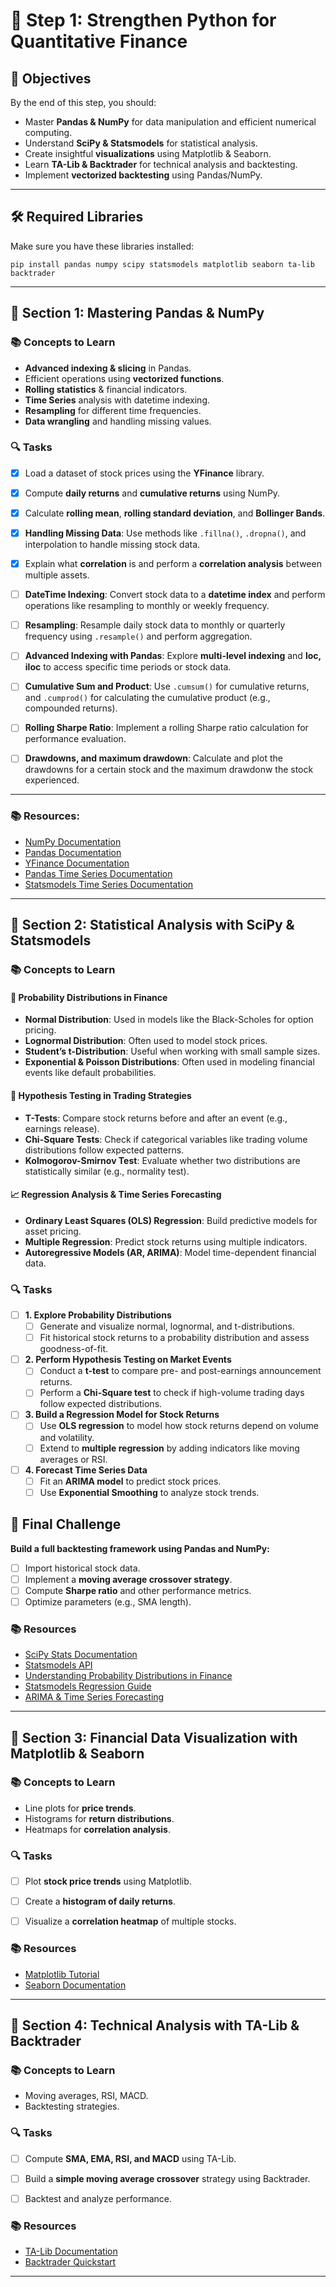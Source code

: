 
# 📌 Step 1: Strengthen Python for Quantitative Finance

## 🎯 Objectives
By the end of this step, you should:
- Master **Pandas & NumPy** for data manipulation and efficient numerical computing.
- Understand **SciPy & Statsmodels** for statistical analysis.
- Create insightful **visualizations** using Matplotlib & Seaborn.
- Learn **TA-Lib & Backtrader** for technical analysis and backtesting.
- Implement **vectorized backtesting** using Pandas/NumPy.

---

## 🛠️ Required Libraries
Make sure you have these libraries installed:
```
pip install pandas numpy scipy statsmodels matplotlib seaborn ta-lib backtrader
```

---

## 📝 Section 1: Mastering Pandas & NumPy

### 📚 Concepts to Learn
- **Advanced indexing & slicing** in Pandas.
- Efficient operations using **vectorized functions**.
- **Rolling statistics** & financial indicators.
- **Time Series** analysis with datetime indexing.
- **Resampling** for different time frequencies.
- **Data wrangling** and handling missing values.

### 🔍 Tasks
- [X] Load a dataset of stock prices using the **YFinance** library.
- [X] Compute **daily returns** and **cumulative returns** using NumPy.
- [X] Calculate **rolling mean**, **rolling standard deviation**, and **Bollinger Bands**.
- [X] **Handling Missing Data**: Use methods like `.fillna()`, `.dropna()`, and interpolation to handle missing stock data.
- [X] Explain what **correlation** is and perform a **correlation analysis** between multiple assets.
- [ ] **DateTime Indexing**: Convert stock data to a **datetime index** and perform operations like resampling to monthly or weekly frequency.
- [ ] **Resampling**: Resample daily stock data to monthly or quarterly frequency using `.resample()` and perform aggregation.

- [ ] **Advanced Indexing with Pandas**: Explore **multi-level indexing** and **loc, iloc** to access specific time periods or stock data.
- [ ] **Cumulative Sum and Product**: Use `.cumsum()` for cumulative returns, and `.cumprod()` for calculating the cumulative product (e.g., compounded returns).
- [ ] **Rolling Sharpe Ratio**: Implement a rolling Sharpe ratio calculation for performance evaluation.
- [ ] **Drawdowns, and maximum drawdown**: Calculate and plot the drawdowns for a certain stock and the maximum drawdonw the stock experienced.

---

### 📚 Resources:
- [NumPy Documentation](https://numpy.org/doc/)
- [Pandas Documentation](https://pandas.pydata.org/pandas-docs/stable/)
- [YFinance Documentation](https://github.com/ranaroussi/yfinance)
- [Pandas Time Series Documentation](https://pandas.pydata.org/pandas-docs/stable/user_guide/timeseries.html)
- [Statsmodels Time Series Documentation](https://www.statsmodels.org/stable/tsa.html)
---

## 📝 Section 2: Statistical Analysis with SciPy & Statsmodels  

### 📚 Concepts to Learn  

#### 🔢 Probability Distributions in Finance  
- **Normal Distribution**: Used in models like the Black-Scholes for option pricing.  
- **Lognormal Distribution**: Often used to model stock prices.  
- **Student’s t-Distribution**: Useful when working with small sample sizes.  
- **Exponential & Poisson Distributions**: Often used in modeling financial events like default probabilities.  

#### 🏦 Hypothesis Testing in Trading Strategies  
- **T-Tests**: Compare stock returns before and after an event (e.g., earnings release).  
- **Chi-Square Tests**: Check if categorical variables like trading volume distributions follow expected patterns.  
- **Kolmogorov-Smirnov Test**: Evaluate whether two distributions are statistically similar (e.g., normality test).  

#### 📈 Regression Analysis & Time Series Forecasting  
- **Ordinary Least Squares (OLS) Regression**: Build predictive models for asset pricing.  
- **Multiple Regression**: Predict stock returns using multiple indicators.  
- **Autoregressive Models (AR, ARIMA)**: Model time-dependent financial data.  

### 🔍 Tasks
- [ ] **1. Explore Probability Distributions**  
    - [ ] Generate and visualize normal, lognormal, and t-distributions.  
    - [ ] Fit historical stock returns to a probability distribution and assess goodness-of-fit.  

- [ ] **2. Perform Hypothesis Testing on Market Events**  
    - [ ] Conduct a **t-test** to compare pre- and post-earnings announcement returns.  
    - [ ] Perform a **Chi-Square test** to check if high-volume trading days follow expected distributions.  

- [ ] **3. Build a Regression Model for Stock Returns**  
    - [ ] Use **OLS regression** to model how stock returns depend on volume and volatility.  
    - [ ] Extend to **multiple regression** by adding indicators like moving averages or RSI.  

- [ ] **4. Forecast Time Series Data**  
    - [ ] Fit an **ARIMA model** to predict stock prices.  
    - [ ] Use **Exponential Smoothing** to analyze stock trends.  

## 🎯 Final Challenge
**Build a full backtesting framework using Pandas and NumPy:**
- [ ] Import historical stock data.
- [ ] Implement a **moving average crossover strategy**.
- [ ] Compute **Sharpe ratio** and other performance metrics.
- [ ] Optimize parameters (e.g., SMA length).

### 📚 Resources
- [SciPy Stats Documentation](https://docs.scipy.org/doc/scipy/reference/stats.html)
- [Statsmodels API](https://www.statsmodels.org/stable/index.html)
- [Understanding Probability Distributions in Finance](https://www.investopedia.com/terms/p/probabilitydistribution.asp)  
- [Statsmodels Regression Guide](https://www.statsmodels.org/stable/regression.html)  
- [ARIMA & Time Series Forecasting](https://otexts.com/fpp3/arima.html)  

---

## 📝 Section 3: Financial Data Visualization with Matplotlib & Seaborn

### 📚 Concepts to Learn
- Line plots for **price trends**.
- Histograms for **return distributions**.
- Heatmaps for **correlation analysis**.

### 🔍 Tasks
- [ ] Plot **stock price trends** using Matplotlib.  
- [ ] Create a **histogram of daily returns**.  
- [ ] Visualize a **correlation heatmap** of multiple stocks.  


### 📚 Resources
- [Matplotlib Tutorial](https://matplotlib.org/stable/tutorials/introductory/pyplot.html)
- [Seaborn Documentation](https://seaborn.pydata.org/)

---

## 📝 Section 4: Technical Analysis with TA-Lib & Backtrader

### 📚 Concepts to Learn
- Moving averages, RSI, MACD.
- Backtesting strategies.

### 🔍 Tasks
- [ ] Compute **SMA, EMA, RSI, and MACD** using TA-Lib.  
- [ ] Build a **simple moving average crossover** strategy using Backtrader.  
- [ ] Backtest and analyze performance.  


### 📚 Resources
- [TA-Lib Documentation](https://mrjbq7.github.io/ta-lib/)
- [Backtrader Quickstart](https://www.backtrader.com/docu/quickstart/quickstart/)

---
